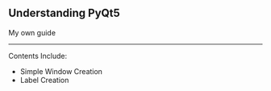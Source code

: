 ## Understanding PyQt5
My own guide
<hr>

Contents Include:
- Simple Window Creation
- Label Creation
